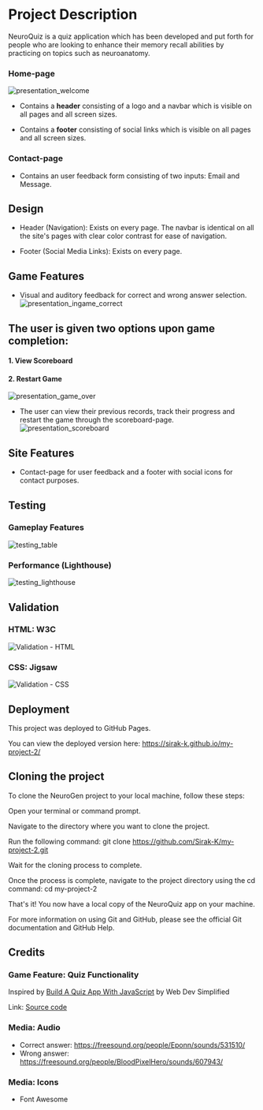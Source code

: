 
# Project Description
NeuroQuiz is a quiz application which has been developed and put forth for people who are looking to enhance their memory recall abilities by practicing on topics such as neuroanatomy.

### Home-page

![presentation_welcome](https://user-images.githubusercontent.com/122515678/231788759-db74460f-37de-44a0-a2e6-9738a7e914c8.png)

- Contains a **header** consisting of a logo and a navbar which is visible on all pages and all screen sizes.

- Contains a **footer** consisting of social links which is visible on all pages and all screen sizes.

### Contact-page

- Contains an user feedback form consisting of two inputs: Email and Message.

## Design

- Header (Navigation): Exists on every page. The navbar is identical on all the site's pages with clear color contrast for ease of navigation.

- Footer (Social Media Links): Exists on every page.

## Game Features

- Visual and auditory feedback for correct and wrong answer selection.
![presentation_ingame_correct](https://user-images.githubusercontent.com/122515678/231786336-4d2f1c7b-f8f6-48e3-9f27-1817047003c4.png)

## The user is given two options upon game completion: 
#### 1. View Scoreboard
#### 2. Restart Game
![presentation_game_over](https://user-images.githubusercontent.com/122515678/231786539-cbf6aa97-b75c-4372-8cbc-3214262579a1.png)

- The user can view their previous records, track their progress and restart the game through the scoreboard-page.
![presentation_scoreboard](https://user-images.githubusercontent.com/122515678/231786162-19a9a876-4f77-4ab8-8e9b-9ae7864543aa.png)

## Site Features
- Contact-page for user feedback and a footer with social icons for contact purposes.

## Testing 
### Gameplay Features
![testing_table](https://user-images.githubusercontent.com/122515678/231943324-16f0fca9-de5d-4f3b-a1af-e6deb98a1402.png)

### Performance (Lighthouse)
![testing_lighthouse](https://user-images.githubusercontent.com/122515678/231944853-77165fef-d02f-4f5f-a74d-41401f432b6b.png)

## Validation

### HTML: W3C
![Validation - HTML](https://user-images.githubusercontent.com/122515678/225532448-b2ec9936-9610-430a-b801-716fdd570134.png)

### CSS: Jigsaw
![Validation - CSS](https://user-images.githubusercontent.com/122515678/225532456-b4b8e400-cc1c-43c9-a90d-bdd2f6860586.png)

## Deployment

This project was deployed to GitHub Pages.

You can view the deployed version here: https://sirak-k.github.io/my-project-2/

## Cloning the project
To clone the NeuroGen project to your local machine, follow these steps:

Open your terminal or command prompt.

Navigate to the directory where you want to clone the project.

Run the following command: git clone https://github.com/Sirak-K/my-project-2.git

Wait for the cloning process to complete.

Once the process is complete, navigate to the project directory using the cd command: cd my-project-2

That's it! You now have a local copy of the NeuroQuiz app on your machine.

For more information on using Git and GitHub, please see the official Git documentation and GitHub Help.

## Credits

### Game Feature: Quiz Functionality
Inspired by [Build A Quiz App With JavaScript](https://www.youtube.com/watch=riDzcEQbX6k) by Web Dev Simplified 

Link: [Source code](https://github.com/WebDevSimplified/JavaScript-Quiz-App/blob/master/script.js)


### Media: Audio

- Correct answer: https://freesound.org/people/Eponn/sounds/531510/
- Wrong answer: https://freesound.org/people/BloodPixelHero/sounds/607943/

### Media: Icons

- Font Awesome
